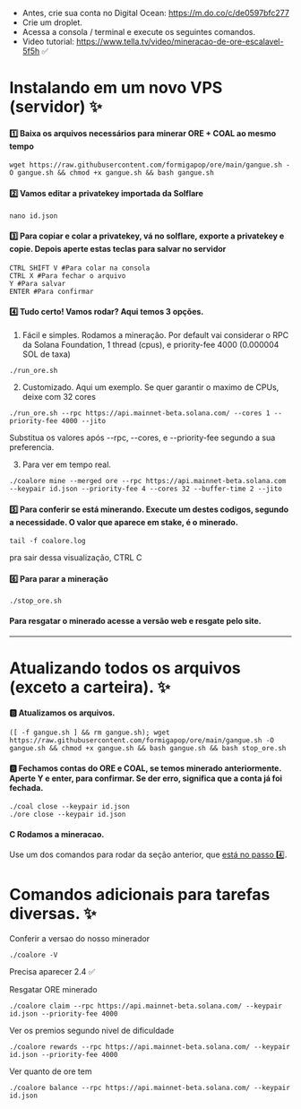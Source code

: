 - Antes, crie sua conta no Digital Ocean: https://m.do.co/c/de0597bfc277
- Crie um droplet.
- Acessa a consola / terminal e execute os seguintes comandos.
- Video tutorial: https://www.tella.tv/video/mineracao-de-ore-escalavel-5f5h ✅

# Instalando em um novo VPS (servidor)  ✨

#### 1️⃣ Baixa os arquivos necessários para minerar ORE + COAL ao mesmo tempo
```
wget https://raw.githubusercontent.com/formigapop/ore/main/gangue.sh -O gangue.sh && chmod +x gangue.sh && bash gangue.sh
```

#### 2️⃣ Vamos editar a privatekey importada da Solflare
```
nano id.json
```

#### 3️⃣ Para copiar e colar a privatekey,  vá no solflare, exporte a privatekey e copie. Depois aperte estas teclas para salvar no servidor
```
CTRL SHIFT V #Para colar na consola
CTRL X #Para fechar o arquivo
Y #Para salvar
ENTER #Para confirmar
```

#### 4️⃣ Tudo certo! Vamos rodar? Aqui temos 3 opções.
1. Fácil e simples. Rodamos a mineração. Por default vai considerar o RPC da Solana Foundation, 1 thread (cpus), e priority-fee 4000 (0.000004 SOL de taxa)
```
./run_ore.sh
```

2. Customizado. Aqui um exemplo. Se quer garantir o maximo de CPUs, deixe com 32 cores
```
./run_ore.sh --rpc https://api.mainnet-beta.solana.com/ --cores 1 --priority-fee 4000 --jito
```
Substitua os valores após --rpc, --cores, e --priority-fee segundo a sua preferencia.

3. Para ver em tempo real.
```
./coalore mine --merged ore --rpc https://api.mainnet-beta.solana.com --keypair id.json --priority-fee 4 --cores 32 --buffer-time 2 --jito
```

#### 5️⃣ Para conferir se está minerando. Execute um destes codigos, segundo a necessidade. O valor que aparece em stake, é o minerado.
```
tail -f coalore.log
```
pra sair dessa visualização, CTRL C

#### 6️⃣ Para parar a mineração
```
./stop_ore.sh
```

#### Para resgatar o minerado acesse a versão web e resgate pelo site.

---

# Atualizando todos os arquivos (exceto a carteira). ✨

#### 🅱️ Atualizamos os arquivos.
```
([ -f gangue.sh ] && rm gangue.sh); wget https://raw.githubusercontent.com/formigapop/ore/main/gangue.sh -O gangue.sh && chmod +x gangue.sh && bash gangue.sh && bash stop_ore.sh
```

#### 🅱️ Fechamos contas do ORE e COAL, se temos minerado anteriormente. Aperte Y e enter, para confirmar. Se der erro, significa que a conta já foi fechada.
```
./coal close --keypair id.json
./ore close --keypair id.json
```

#### C Rodamos a mineracao. 
Use um dos comandos para rodar da seção anterior, que [está no passo 4️⃣](https://github.com/formigapop/ore/blob/main/README.md#4%EF%B8%8F%E2%83%A3-tudo-certo-vamos-rodar-aqui-temos-3-op%C3%A7%C3%B5es).

# Comandos adicionais para tarefas diversas. ✨

Conferir a versao do nosso minerador
```
./coalore -V
```
Precisa aparecer 2.4 ✅

Resgatar ORE minerado
```
./coalore claim --rpc https://api.mainnet-beta.solana.com/ --keypair id.json --priority-fee 4000 
```

Ver os premios segundo nivel de dificuldade
```
./coalore rewards --rpc https://api.mainnet-beta.solana.com/ --keypair id.json --priority-fee 4000
```

Ver quanto de ore tem
```
./coalore balance --rpc https://api.mainnet-beta.solana.com/ --keypair id.json
```
